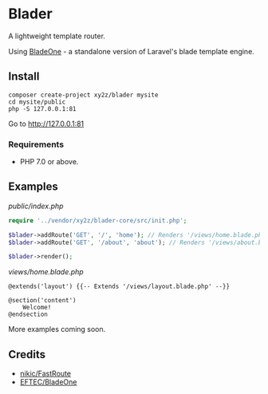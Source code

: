 # Blader

A lightweight template router.

Using [BladeOne](https://github.com/EFTEC/BladeOne/) - a standalone version of Laravel's blade template engine.

## Install
```
composer create-project xy2z/blader mysite
cd mysite/public
php -S 127.0.0.1:81
```

Go to http://127.0.0.1:81

### Requirements

- PHP 7.0 or above.


## Examples
*public/index.php*
```php
require '../vendor/xy2z/blader-core/src/init.php';

$blader->addRoute('GET', '/', 'home'); // Renders '/views/home.blade.php'
$blader->addRoute('GET', '/about', 'about'); // Renders '/views/about.blade.php'

$blader->render();
```

*views/home.blade.php*
```blade
@extends('layout') {{-- Extends '/views/layout.blade.php' --}}

@section('content')
	Welcome!
@endsection
```

More examples coming soon.

## Credits

- [nikic/FastRoute](https://github.com/nikic/FastRoute)
- [EFTEC/BladeOne](https://github.com/EFTEC/BladeOne/)
